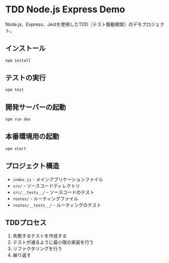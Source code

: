 # TDD Node.js Express Demo

Node.js、Express、Jestを使用したTDD（テスト駆動開発）のデモプロジェクト。

## インストール

```bash
npm install
```

## テストの実行

```bash
npm test
```

## 開発サーバーの起動

```bash
npm run dev
```

## 本番環境用の起動

```bash
npm start
```

## プロジェクト構造

- `index.js` - メインアプリケーションファイル
- `src/` - ソースコードディレクトリ
- `src/__tests__/` - ソースコードのテスト
- `routes/` - ルーティングファイル
- `routes/__tests__/` - ルーティングのテスト

## TDDプロセス

1. 失敗するテストを作成する
2. テストが通るように最小限の実装を行う
3. リファクタリングを行う
4. 繰り返す
